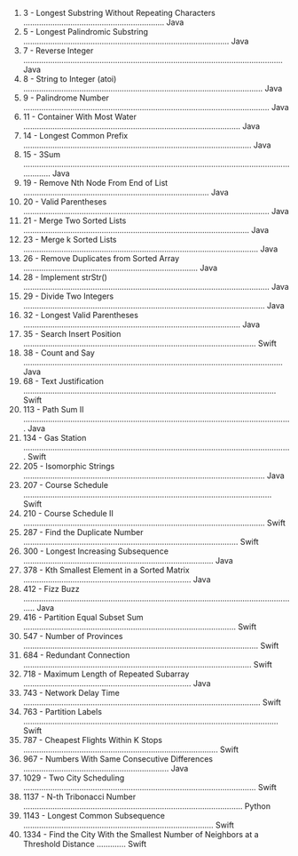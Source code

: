 
1. 3 - Longest Substring Without Repeating Characters ............................................................... Java
2. 5 - Longest Palindromic Substring ............................................................................................ Java
3. 7 - Reverse Integer .................................................................................................................... Java
4. 8 - String to Integer (atoi) ........................................................................................................... Java
5. 9 - Palindrome Number .............................................................................................................. Java
6. 11 - Container With Most Water ................................................................................................. Java
7. 14 - Longest Common Prefix ...................................................................................................... Java
8. 15 - 3Sum ................................................................................................................................... Java
9. 19 - Remove Nth Node From End of List ................................................................................... Java
10. 20 - Valid Parentheses .............................................................................................................. Java
11. 21 - Merge Two Sorted Lists ..................................................................................................... Java
12. 23 - Merge k Sorted Lists ......................................................................................................... Java
13. 26 - Remove Duplicates from Sorted Array .............................................................................. Java
14. 28 - Implement strStr() .............................................................................................................. Java
15. 29 - Divide Two Integers ............................................................................................................ Java
16. 32 - Longest Valid Parentheses ................................................................................................. Java
17. 35 - Search Insert Position ........................................................................................................ Swift
18. 38 - Count and Say .................................................................................................................... Java
19. 68 - Text Justification ................................................................................................................. Swift
20. 113 - Path Sum II ........................................................................................................................ Java
21. 134 - Gas Station ........................................................................................................................ Swift
22. 205 - Isomorphic Strings ............................................................................................................ Java
23. 207 - Course Schedule ............................................................................................................... Swift
24. 210 - Course Schedule II ............................................................................................................ Swift
25. 287 - Find the Duplicate Number ................................................................................................ Swift
26. 300 - Longest Increasing Subsequence ..................................................................................... Java
27. 378 - Kth Smallest Element in a Sorted Matrix ........................................................................... Java
28. 412 - Fizz Buzz ............................................................................................................................ Java
29. 416 - Partition Equal Subset Sum ............................................................................................... Swift
30. 547 - Number of Provinces ......................................................................................................... Swift
31. 684 - Redundant Connection ...................................................................................................... Swift
32. 718 - Maximum Length of Repeated Subarray ........................................................................... Java
33. 743 - Network Delay Time .......................................................................................................... Swift
34. 763 - Partition Labels .................................................................................................................. Swift
35. 787 - Cheapest Flights Within K Stops ....................................................................................... Swift
36. 967 - Numbers With Same Consecutive Differences ................................................................. Java
37. 1029 - Two City Scheduling ........................................................................................................ Swift
38. 1137 - N-th Tribonacci Number .................................................................................................. Python
39. 1143 - Longest Common Subsequence ..................................................................................... Swift
40. 1334 - Find the City With the Smallest Number of Neighbors at a Threshold Distance ............. Swift
